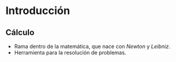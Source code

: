 # Introducción

## Cálculo

- Rama dentro de la matemática, que nace con *Newton* y *Leibniz*.
- Herramienta para la resolución de problemas.
